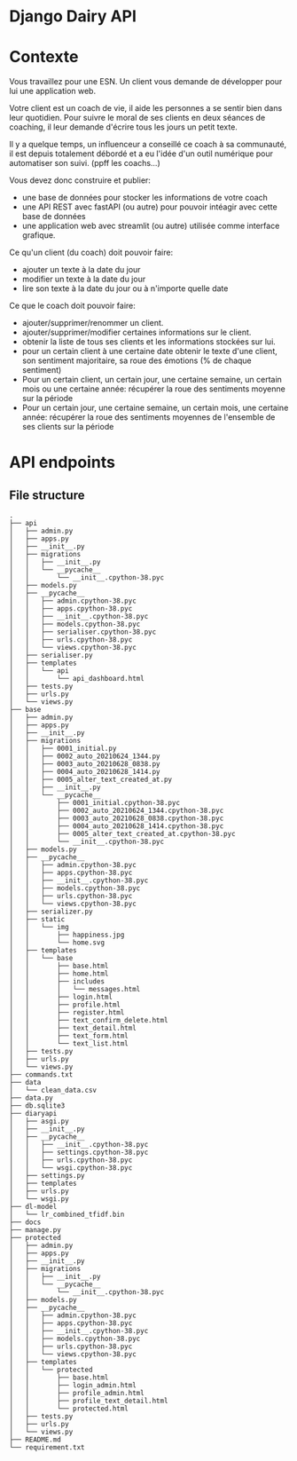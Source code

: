 # Django Dairy API

# Contexte

Vous travaillez pour une ESN. Un client vous demande de développer pour lui une application web.

Votre client est un coach de vie, il aide les personnes a se sentir bien dans leur quotidien. Pour suivre le moral de ses clients en deux séances de coaching, il leur demande d'écrire tous les jours un petit texte.

Il y a quelque temps, un influenceur a conseillé ce coach à sa communauté, il est depuis totalement débordé et a eu l'idée d'un outil numérique pour automatiser son suivi. (ppff les coachs...)

Vous devez donc construire et publier:

* une base de données pour stocker les informations de votre coach
* une API REST avec fastAPI (ou autre) pour pouvoir intéagir avec cette base de données
* une application web avec streamlit (ou autre) utilisée comme interface grafique.

Ce qu'un client (du coach) doit pouvoir faire:

* ajouter un texte à la date du jour
* modifier un texte à la date du jour
* lire son texte à la date du jour ou à n'importe quelle date

Ce que le coach doit pouvoir faire:

* ajouter/supprimer/renommer un client.
* ajouter/supprimer/modifier certaines informations sur le client.
* obtenir la liste de tous ses clients et les informations stockées sur lui.
* pour un certain client à une certaine date obtenir le texte d'une client, son sentiment majoritaire, sa roue des émotions (% de chaque sentiment)
* Pour un certain client, un certain jour, une certaine semaine, un certain mois ou une certaine année: récupérer la roue des sentiments moyenne sur la période
* Pour un certain jour, une certaine semaine, un certain mois, une certaine année: récupérer la roue des sentiments moyennes de l'ensemble de ses clients sur la période

# API endpoints



## File structure

```
.
├── api
│   ├── admin.py
│   ├── apps.py
│   ├── __init__.py
│   ├── migrations
│   │   ├── __init__.py
│   │   └── __pycache__
│   │       └── __init__.cpython-38.pyc
│   ├── models.py
│   ├── __pycache__
│   │   ├── admin.cpython-38.pyc
│   │   ├── apps.cpython-38.pyc
│   │   ├── __init__.cpython-38.pyc
│   │   ├── models.cpython-38.pyc
│   │   ├── serialiser.cpython-38.pyc
│   │   ├── urls.cpython-38.pyc
│   │   └── views.cpython-38.pyc
│   ├── serialiser.py
│   ├── templates
│   │   └── api
│   │       └── api_dashboard.html
│   ├── tests.py
│   ├── urls.py
│   └── views.py
├── base
│   ├── admin.py
│   ├── apps.py
│   ├── __init__.py
│   ├── migrations
│   │   ├── 0001_initial.py
│   │   ├── 0002_auto_20210624_1344.py
│   │   ├── 0003_auto_20210628_0838.py
│   │   ├── 0004_auto_20210628_1414.py
│   │   ├── 0005_alter_text_created_at.py
│   │   ├── __init__.py
│   │   └── __pycache__
│   │       ├── 0001_initial.cpython-38.pyc
│   │       ├── 0002_auto_20210624_1344.cpython-38.pyc
│   │       ├── 0003_auto_20210628_0838.cpython-38.pyc
│   │       ├── 0004_auto_20210628_1414.cpython-38.pyc
│   │       ├── 0005_alter_text_created_at.cpython-38.pyc
│   │       └── __init__.cpython-38.pyc
│   ├── models.py
│   ├── __pycache__
│   │   ├── admin.cpython-38.pyc
│   │   ├── apps.cpython-38.pyc
│   │   ├── __init__.cpython-38.pyc
│   │   ├── models.cpython-38.pyc
│   │   ├── urls.cpython-38.pyc
│   │   └── views.cpython-38.pyc
│   ├── serializer.py
│   ├── static
│   │   └── img
│   │       ├── happiness.jpg
│   │       └── home.svg
│   ├── templates
│   │   └── base
│   │       ├── base.html
│   │       ├── home.html
│   │       ├── includes
│   │       │   └── messages.html
│   │       ├── login.html
│   │       ├── profile.html
│   │       ├── register.html
│   │       ├── text_confirm_delete.html
│   │       ├── text_detail.html
│   │       ├── text_form.html
│   │       └── text_list.html
│   ├── tests.py
│   ├── urls.py
│   └── views.py
├── commands.txt
├── data
│   └── clean_data.csv
├── data.py
├── db.sqlite3
├── diaryapi
│   ├── asgi.py
│   ├── __init__.py
│   ├── __pycache__
│   │   ├── __init__.cpython-38.pyc
│   │   ├── settings.cpython-38.pyc
│   │   ├── urls.cpython-38.pyc
│   │   └── wsgi.cpython-38.pyc
│   ├── settings.py
│   ├── templates
│   ├── urls.py
│   └── wsgi.py
├── dl-model
│   └── lr_combined_tfidf.bin
├── docs
├── manage.py
├── protected
│   ├── admin.py
│   ├── apps.py
│   ├── __init__.py
│   ├── migrations
│   │   ├── __init__.py
│   │   └── __pycache__
│   │       └── __init__.cpython-38.pyc
│   ├── models.py
│   ├── __pycache__
│   │   ├── admin.cpython-38.pyc
│   │   ├── apps.cpython-38.pyc
│   │   ├── __init__.cpython-38.pyc
│   │   ├── models.cpython-38.pyc
│   │   ├── urls.cpython-38.pyc
│   │   └── views.cpython-38.pyc
│   ├── templates
│   │   └── protected
│   │       ├── base.html
│   │       ├── login_admin.html
│   │       ├── profile_admin.html
│   │       ├── profile_text_detail.html
│   │       └── protected.html
│   ├── tests.py
│   ├── urls.py
│   └── views.py
├── README.md
└── requirement.txt
```
